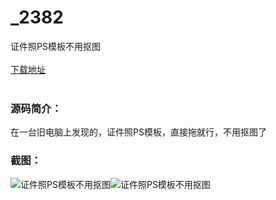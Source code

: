 # _2382
证件照PS模板不用抠图
<br/></br>
[下载地址](https://www.uuid2.com/2382.html "下载地址")
<br/></br>
<h3>源码简介：</h3>
<p>在一台旧电脑上发现的，证件照PS模板，直接拖就行，不用抠图了<p>
<h3>截图：</h3>
<img src="https://www.uuid2.com/wp-content/uploads/img/202105/56350a1364.jpg" alt="证件照PS模板不用抠图"><img src="https://www.uuid2.com/wp-content/uploads/img/202105/55c6cad501.png" alt="证件照PS模板不用抠图">
